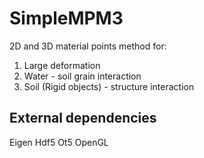 # SimpleMPM3
2D and 3D material points method for:
1. Large deformation
2. Water - soil grain interaction
3. Soil (Rigid objects) - structure interaction

## External dependencies
Eigen
Hdf5
Ot5
OpenGL